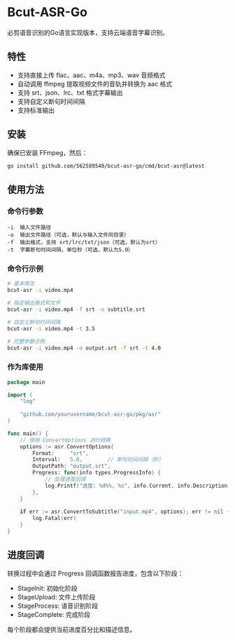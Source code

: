 # Bcut-ASR-Go

必剪语音识别的Go语言实现版本，支持云端语音字幕识别。

## 特性

- 支持直接上传 flac、aac、m4a、mp3、wav 音频格式
- 自动调用 ffmpeg 提取视频文件的音轨并转换为 aac 格式
- 支持 srt、json、lrc、txt 格式字幕输出
- 支持自定义断句时间间隔
- 支持标准输出

## 安装

确保已安装 FFmpeg，然后：

```bash
go install github.com/562589540/bcut-asr-go/cmd/bcut-asr@latest
```

## 使用方法

### 命令行参数

```
-i  输入文件路径
-o  输出文件路径（可选，默认与输入文件同目录）
-f  输出格式，支持 srt/lrc/txt/json（可选，默认为srt）
-t  字幕断句时间间隔，单位秒（可选，默认为5.0）
```

### 命令行示例

```bash
# 基本用法
bcut-asr -i video.mp4

# 指定输出格式和文件
bcut-asr -i video.mp4 -f srt -o subtitle.srt

# 自定义断句时间间隔
bcut-asr -i video.mp4 -t 3.5

# 完整参数示例
bcut-asr -i video.mp4 -o output.srt -f srt -t 4.0
```

### 作为库使用

```go
package main

import (
    "log"
    
    "github.com/yourusername/bcut-asr-go/pkg/asr"
)

func main() {
    // 使用 ConvertOptions 进行转换
    options := asr.ConvertOptions{
        Format:     "srt",
        Interval:   5.0,        // 断句时间间隔（秒）
        OutputPath: "output.srt",
        Progress: func(info types.ProgressInfo) {
            // 处理进度回调
            log.Printf("进度: %d%%, %s", info.Current, info.Description)
        },
    }
    
    if err := asr.ConvertToSubtitle("input.mp4", options); err != nil {
        log.Fatal(err)
    }
}
```

## 进度回调

转换过程中会通过 Progress 回调函数报告进度，包含以下阶段：

- StageInit: 初始化阶段
- StageUpload: 文件上传阶段
- StageProcess: 语音识别阶段
- StageComplete: 完成阶段

每个阶段都会提供当前进度百分比和描述信息。
